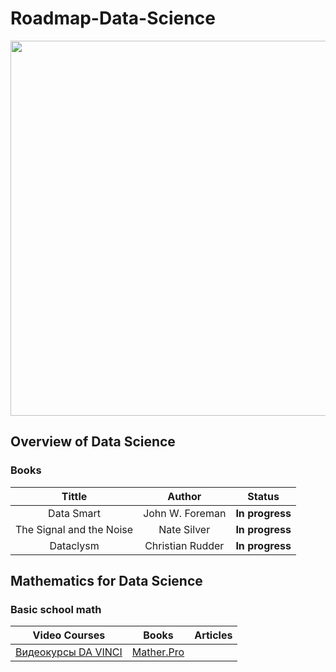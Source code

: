 # Roadmap-Data-Science

<p align="center"> 
<img src="https://cdn.searchenginejournal.com/wp-content/uploads/2019/12/when-to-use-data-science-in-seo-5def8e5b1c22c-1520x800.webp" width="600">
</p>

## Overview of Data Science

### Books

|          Tittle          |      Author      |     Status      |
| :----------------------: | :--------------: | :-------------: |
|        Data Smart        | John W. Foreman  | **In progress** |
| The Signal and the Noise |   Nate Silver    | **In progress** |
|        Dataclysm         | Christian Rudder | **In progress** |

## Mathematics for Data Science

### Basic school math

|                               Video Courses                               |                          Books                          | Articles |
| :-----------------------------------------------------------------------: | :-----------------------------------------------------: | :------: |
| [Видеокурсы DA VINCI](https://www.youtube.com/@da_vinci_center/playlists) | [Mather.Pro](https://mathter.pro/pesochnica/index.html) |

